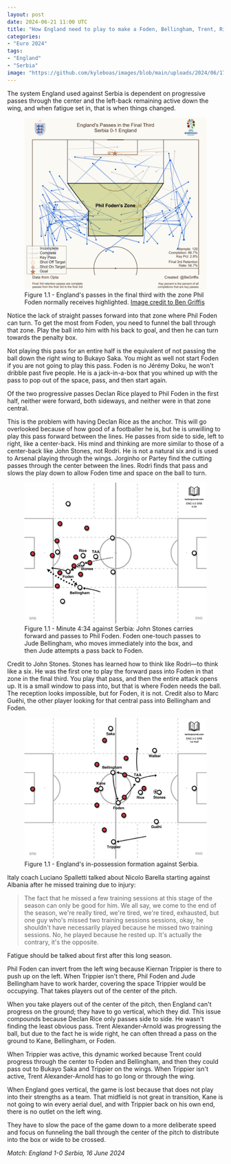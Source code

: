 ```yaml
---
layout: post
date: 2024-06-21 11:00 UTC
title: "How England need to play to make a Foden, Bellingham, Trent, Rice midfield work"
categories:
- "Euro 2024"
tags:
- "England"
- "Serbia"
image: "https://github.com/kyleboas/images/blob/main/uploads/2024/06/17/Image-17Jun2024_15:47:35.png?raw=true"
---
```


The system England used against Serbia is dependent on progressive passes through the center and the left-back remaining active down the wing, and when fatigue set in, that is when things changed.

<!---more--->

<figure>
    <img src="https://github.com/kyleboas/images/blob/main/uploads/2024/06/17/Image-17Jun2024_15:33:09.png?raw=true">
    <figcaption>Figure 1.1 - England's passes in the final third with the zone Phil Foden normally receives highlighted. <a href="https://x.com/begriffis/status/1802473432572891193?s=46&t=EwWKBMyY400eGGXYwoRkiw">Image credit to Ben Griffis</a></figcaption>
</figure>

Notice the lack of straight passes forward into that zone where Phil Foden can turn. To get the most from Foden, you need to funnel the ball through that zone. Play the ball into him with his back to goal, and then he can turn towards the penalty box. 

Not playing this pass for an entire half is the equivalent of not passing the ball down the right wing to Bukayo Saka. You might as well not start Foden if you are not going to play this pass. Foden is no Jérémy Doku, he won't dribble past five people. He is a jack-in-a-box that you whined up with the pass to pop out of the space, pass, and then start again.

Of the two progressive passes Declan Rice played to Phil Foden in the first half, neither were forward, both sideways, and neither were in that zone central. 

This is the problem with having Declan Rice as the anchor. This will go overlooked because of how good of a footballer he is, but he is unwilling to play this pass forward between the lines. He passes from side to side, left to right, like a center-back. His mind and thinking are more similar to those of a center-back like John Stones, not Rodri. He is not a natural six and is used to Arsenal playing through the wings. Jorginho or Partey find the cutting passes through the center between the lines. Rodri finds that pass and slows the play down to allow Foden time and space on the ball to turn. 

<figure>
    <img src="https://github.com/kyleboas/images/blob/main/uploads/2024/06/17/Image-17Jun2024_14:59:30.png?raw=true">
    <figcaption>Figure 1.1 - Minute 4:34 against Serbia: John Stones carries forward and passes to Phil Foden. Foden one-touch passes to Jude Bellingham, who moves immediately into the box, and then Jude attempts a pass back to Foden.</figcaption>
</figure>

Credit to John Stones. Stones has learned how to think like Rodri—to think like a six. He was the first one to play the forward pass into Foden in that zone in the final third. You play that pass, and then the entire attack opens up. It is a small window to pass into, but that is where Foden needs the ball. The reception looks impossible, but for Foden, it is not. Credit also to Marc Guéhi, the other player looking for that central pass into Bellingham and Foden.

<figure>
    <img src="https://github.com/kyleboas/images/blob/main/uploads/2024/06/16/Image-16Jun2024_23:20:08.png?raw=true">
    <figcaption>Figure 1.1 - England's in-possession formation against Serbia.</figcaption>
</figure>

Italy coach Luciano Spalletti talked about Nicolo Barella starting against Albania after he missed training due to injury:

> The fact that he missed a few training sessions at this stage of the season can only be good for him. We all say, we come to the end of the season, we're really tired, we're tired, we're tired, exhausted, but one guy who's missed two training sessions sessions, okay, he shouldn't have necessarily played because he missed two training sessions. No, he played because he rested up. It's actually the contrary, it's the opposite. 

Fatigue should be talked about first after this long season.

Phil Foden can invert from the left wing because Kiernan Trippier is there to push up on the left. When Trippier isn't there, Phil Foden and Jude Bellingham have to work harder, covering the space Trippier would be occupying. That takes players out of the center of the pitch.

When you take players out of the center of the pitch, then England can't progress on the ground; they have to go vertical, which they did. This issue compounds because Declan Rice only passes side to side. He wasn't finding the least obvious pass. Trent Alexander-Arnold was progressing the ball, but due to the fact he is wide right, he can often thread a pass on the ground to Kane, Bellingham, or Foden.

When Trippier was active, this dynamic worked because Trent could progress through the center to Foden and Bellingham, and then they could pass out to Bukayo Saka and Trippier on the wings. When Trippier isn't active, Trent Alexander-Arnold has to go long or through the wing.

When England goes vertical, the game is lost because that does not play into their strengths as a team. That midfield is not great in transition, Kane is not going to win every aerial duel, and with Trippier back on his own end, there is no outlet on the left wing. 

They have to slow the pace of the game down to a more deliberate speed and focus on funneling the ball through the center of the pitch to distribute into the box or wide to be crossed. 

*Match: England 1-0 Serbia, 16 June 2024*